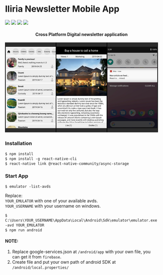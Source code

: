 # Iliria Newsletter Mobile App

<a href="https://github.com/jajosheni/newsletter-server"><img src="https://img.shields.io/badge/server-part-68a063.svg"/></a>
<img src="https://img.shields.io/badge/react-native-61dbfb.svg"/>
<img src="https://img.shields.io/badge/react-JS-ff00ff.svg"/>
<img src="https://img.shields.io/badge/fire-base-FBCB02.svg"/>

<h4 align="center">Cross Platform Digital newsletter application</h4>
<p align="center">
	<img src="./scr/scr1.jpg"/>
</p>

### Installation

```console
$ npm install
$ npm install -g react-native-cli
$ react-native link @react-native-community/async-storage
```
### Start App
```console
$ emulator -list-avds
```
  Replace:<br/>
  `YOUR_EMULATOR` with one of your available avds.<br/>
  `YOUR_USERNAME` with your username on windows.
```console
$ C:\Users\YOUR_USERNAME\AppData\Local\Android\Sdk\emulator\emulator.exe -avd YOUR_EMULATOR
$ npm run android
```

#### NOTE:
  1. Replace google-services.json at `/android/app`
  with your own file, you can get it from `firebase`.
  2. Create file and put your own path of android SDK at `/android/local.properties/`
